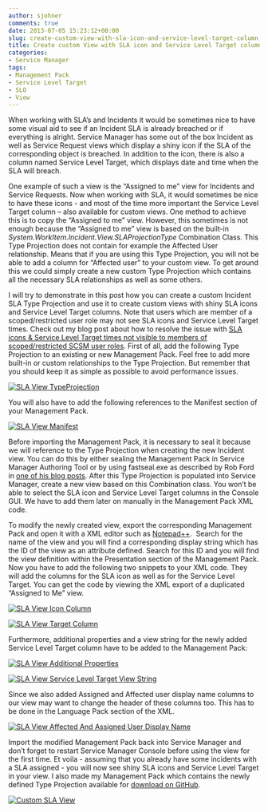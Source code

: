 ```yaml
---
author: sjohner
comments: true
date: 2013-07-05 15:23:12+00:00
slug: create-custom-view-with-sla-icon-and-service-level-target-column
title: Create custom View with SLA icon and Service Level Target column
categories:
- Service Manager
tags:
- Management Pack
- Service Level Target
- SLO
- View
---
```


When working with SLA’s and Incidents it would be sometimes nice to have some visual aid to see if an Incident SLA is already breached or if everything is alright. Service Manager has some out of the box Incident as well as Service Request views which display a shiny icon if the SLA of the corresponding object is breached. In addition to the icon, there is also a column named Service Level Target, which displays date and time when the SLA will breach.

One example of such a view is the “Assigned to me” view for Incidents and Service Requests. Now when working with SLA, it would sometimes be nice to have these icons - and most of the time more important the Service Level Target column – also available for custom views. One method to achieve this is to copy the “Assigned to me” view. However, this sometimes is not enough because the “Assigned to me” view is based on the built-in _System.WorkItem.Incident.View.SLAProjectionType_ Combination Class. This Type Projection does not contain for example the Affected User relationship. Means that if you are using this Type Projection, you will not be able to add a column for “Affected user” to your custom view. To get around this we could simply create a new custom Type Projection which contains all the necessary SLA relationships as well as some others.

I will try to demonstrate in this post how you can create a custom Incident SLA Type Projection and use it to create custom views with shiny SLA icons and Service Level Target columns. Note that users which are member of a scoped/restricted user role may not see SLA icons and Service Level Target times. Check out my blog post about how to resolve the issue with [SLA icons & Service Level Target times not visible to members of scoped/restricted SCSM user roles](http://scsmlab.com/2013/08/22/sla-icons-service-level-target-time-not-visible-to-members-of-scopedrestriced-scsm-user-roles/). First of all, add the following Type Projection to an existing or new Management Pack. Feel free to add more built-in or custom relationships to the Type Projection. But remember that you should keep it as simple as possible to avoid performance issues.

[![SLA View TypeProjection](/images/SLA_View_TypeProjection-1024x138.png)](/images/SLA_View_TypeProjection.png)

You will also have to add the following references to the Manifest section of your Management Pack.

[![SLA View Manifest](/images/SLA_View_Manifest.png)](/images/SLA_View_Manifest.png)

Before importing the Management Pack, it is necessary to seal it because we will reference to the Type Projection when creating the new Incident view. You can do this by either sealing the Management Pack in Service Manager Authoring Tool or by using fastseal.exe as described by Rob Ford in [one of his blog posts](https://web.archive.org/web/20131215212456/http://scsmnz.net/sealing-a-management-pack-using-fastseal-exe). After this Type Projection is populated into Service Manager, create a new view based on this Combination class. You won’t be able to select the SLA icon and Service Level Target columns in the Console GUI. We have to add them later on manually in the Management Pack XML code.

To modify the newly created view, export the corresponding Management Pack and open it with a XML editor such as [Notepad++](http://notepad-plus-plus.org/).  Search for the name of the view and you will find a corresponding display string which has the ID of the view as an attribute defined. Search for this ID and you will find the view definition within the Presentation section of the Management Pack. Now you have to add the following two snippets to your XML code. They will add the columns for the SLA icon as well as for the Service Level Target. You can get the code by viewing the XML export of a duplicated “Assigned to Me” view.

[![SLA View Icon Column](/images/slaviewiconcolumn.png?w=696)](/images/slaviewiconcolumn.png)

[![SLA View Target Column](/images/slaviewtargetcolumn.png?w=696)](/images/slaviewtargetcolumn.png)

Furthermore, additional properties and a view string for the newly added Service Level Target column have to be added to the Management Pack:

[![SLA View Additional Properties](/images/slaviewadditionalproperties.png)](/images/slaviewadditionalproperties.png)

[![SLA View Service Level Target View String](/images/slaviewserviceleveltargetviewstring1.png?w=696)](/images/slaviewserviceleveltargetviewstring1.png)

Since we also added Assigned and Affected user display name columns to our view may want to change the header of these columns too. This has to be done in the Language Pack section of the XML.

[![SLA View Affected And Assigned User Display Name](/images/slaviewaffectedandassigneduserdisplayname.png)](/images/slaviewaffectedandassigneduserdisplayname.png)

Import the modified Management Pack back into Service Manager and don’t forget to restart Service Manager Console before using the view for the first time. Et voila - assuming that you already have some incidents with a SLA assigned - you will now see shiny SLA icons and Service Level Target in your view. I also made my Management Pack which contains the newly defined Type Projection available for [download on GitHub](https://github.com/sjohner/scsm-repository/blob/master/managementpacks/jhnr.IncidentSlaView.xml).

[![Custom SLA View](/images/slaview.png?w=696)](/images/slaview.png)

